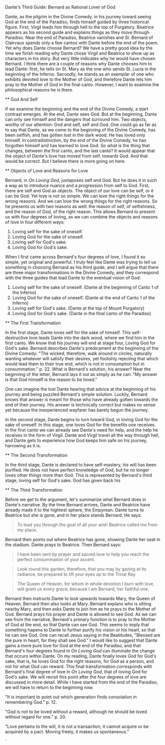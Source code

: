 Dante's Third Guide: Bernard as Rational Lover of God

Dante, as the pilgrim in the Divine Comedy, in his journey toward seeing God at the end of the Paradiso, finds himself guided by three historical figure. First, Virgil leads him through hell to the top of Purgatory. Beatrice appears as his second guide and explains things as they move through Paradiso. Near the end of Paradiso, Beatrice vanishes and St. Bernard of Clairvaux spends only a few cantos with Dante before the end of the poem.
  Yet why does Dante choose Bernard? We have a pretty good idea by the time we finish reading why Dante chose Virgil and Beatrice to show up as characters in his story. But very little indicates why he would have chosen Bernard. I think there are a couple of reasons why Dante chooses him to lead Dante: first, he tells on St. Mary as the one who sends St. Lucia in the beginning of the Inferno. Secondly, he stands as an exemplar of one who exhibits devoted love to the Mother of God, and therefore Dante lets him pray to the Mother of God in the final canto. However, I want to examine the philosophical reasons he is there. 

** God And Self

If we examine the beginning and the end of the Divine Comedy, a start contrast emerges. At the end, Dante sees God. But at the beginning, Dante can only see himself and the dangers that surround him. Two objects, worthy of our attention: God and self, self and God. One could go as far as to say that Dante, as we come to the beginning of the Divine Comedy, has been selfish, and has gotten lost in the dark wood. He has loved only himself. In contradistinction, by the end of the Divine Comedy, he has forgotten himself and has learned to love God. So what is the thing that changes, between the first canto, and the last canto? It would appear that the object of Dante's love has moved from self, towards God. And that would be correct. But I believe there is more going on here.

** Objects of Love and Reasons for Love

  Bernard, in _On Loving God_, juxtaposes self and God. But he does it in such a way as to introduce nuance and a progression from self to God. First, there are self and God as objects. The object of our love can be self, or it can be God. Yet love is not so simple. We can love the right things for the wrong reasons. And we can love the wrong things for the right reasons. So he presents us with two reasons as well: the reason of self, of selfishness, and the reason of God, of the right reason. This allows Bernard to present us with four degrees of loving, as we can combine the objects and reasons of love in four different ways:

1. Loving self for the sake of oneself.
2. Loving God for the sake of oneself.
3. Loving self for God's sake.
4. Loving God for God's sake.

  When I first came across Bernard's four degrees of love, I found it so simple, yet original and powerful. I truly feel like Dante was trying to tell us something in choosing Bernard as his third guide, and I will argue that there are three major transformations in the Divine Comedy, and they correspond with the three guides that lead Dante to the eventual vision of God:

1. Loving self for the sake of oneself. (Dante at the beginning of Canto 1 of the Inferno)
2. Loving God for the sake of oneself. (Dante at the end of Canto 1 of the Inferno)
3. Loving self for God's sake. (Dante at the top of Mount Purgatory)
4. Loving God for God's sake. (Dante in the final canto of the Paradiso)

** The First Transformation

In the first stage, Dante loves self for the sake of himself. This self-destructive love leads Dante into the dark wood, where we find him in the first canto. We know that his journey will end at stage four, Loving God for God's sake. Bernard describes Dante's predicament at the beginning of the Divine Comedy: "The wicked, therefore, walk around in circles, naturally wanting whatever will satisfy their desires, yet foolishly rejecting that which would lead them to their true end, which is not in consumption but in consummation." p. 22. What is Bernard's solution, his answer? Near the beginning of the letter, Bernard lays it out as simply as he can: "My answer is that God himself is the reason to be loved." 

One can imagine the lost Dante hearing that advice at the beginning of his journey and being puzzled Bernard's simple solution. Luckily, Bernard knows that answer is meant for those who have already gotten towards the end of their journey. His answer is technically correct but makes no sense yet because the inexperienced wayfarer has barely begun the journey.

In the second stage, Dante begins to turn toward God, in loving God for the sake of oneself. In this stage, one loves God for the benefits one receives. In the first canto we can already see Dante's need for help, and the help he receives in the form of Virgil. Dante and Virgil travel all the way through hell, and Dante gets to experience how God keeps him safe on his journey, harrowing as it is.

** The Second Transformation

In the third stage, Dante is declared to have self-mastery, his will has been purified. He does not have perfect knowledge of God, but he no longer loves other things more than God. This is represented by Bernard's third stage, loving self for God's sake. God has given back his 

** The Third Transformation

  Before we get to the argument, let's summarize what Bernard does in Dante's narrative. By the time Bernard arrives, Dante and Beatrice have already made it to the hightest sphere, the Empyrean. Dante turns to Beatrice but she is gone, and in her place stands Bernard. He says:

> To lead you through the goal of all your wish
> Beatrice called me from my place.

Bernard then points out where Beatrice has gone, showing Dante her seat in the stadium. Dante prays to Beatrice. Then Bernard says:

> I have been sent
> by prayer and sacred love to help you reach
> the perfect consummation of your ascent.

> Look round this garden, therefore, that you may
> by gazing at its radiance, be prepared
> to lift your eyes up to the Trinal Ray.

> The Queen of Heaven, for whom in whole devotion
> I burn with love, will grant us every grace,
> because I am Bernard, her faithful one.

Bernard then instructs Dante to look upwards towards Mary, the Queen of Heaven. Bernard then also looks at Mary. Bernard explans who is sitting nearby Mary, and then asks Dante to join him as he prays to the Mother of God. Bernard prays his prayer and Dante is allowed to see God.
  As we can see from the narrative, Bernard's primary function is to pray to the Mother of God at the end, so that Dante can see God. This seems to imply that something hapens to Dante to further purify his vision or his heart, so that he can see God. One can recall Jesus saying in the Beatitudes, "Blessed are the pure in heart, for they shall see God." I would like to suggest that Dante gains a more pure love for God at the end of the Paradiso, and that Bernard's four degrees found in _On Loving God_ can illuminate the change that occurs within Dante. On my reading, Dante finally loves God for God's sake, that is, he loves God for the right reasons, for God as a person, and not for what God can reward. This final transformation corresponds with Bernard's final degree of love in _On Loving God_, that of loving God for God's sake. We will revisit this point after the four degrees of love are discussed in more detail. While I have started from the end of the Paradiso, we will have to return to the beginning now.











"It is important to point out which generation finds consolation in remembering God." p. 12.

"God is not to be loved without a reward, although he should be loved without regard for one." p. 20.

"Love pertains to the will, it is not a transaction; it cannot acquire or be acquired by a pact. Moving freely, it makes us spontaneous."





`
